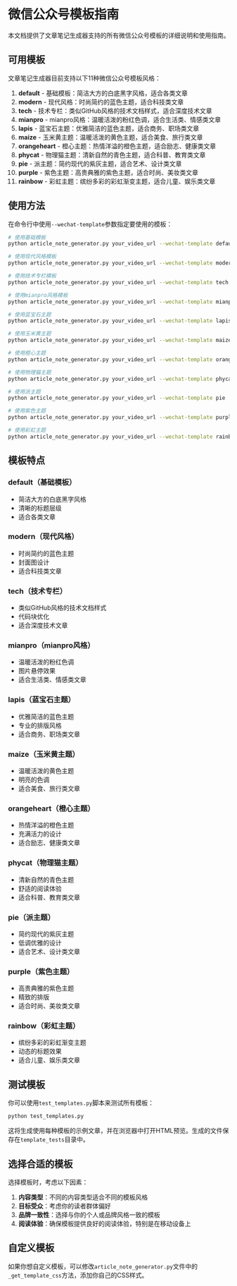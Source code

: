 # 微信公众号模板指南

本文档提供了文章笔记生成器支持的所有微信公众号模板的详细说明和使用指南。

## 可用模板

文章笔记生成器目前支持以下11种微信公众号模板风格：

1. **default** - 基础模板：简洁大方的白底黑字风格，适合各类文章
2. **modern** - 现代风格：时尚简约的蓝色主题，适合科技类文章
3. **tech** - 技术专栏：类似GitHub风格的技术文档样式，适合深度技术文章
4. **mianpro** - mianpro风格：温暖活泼的粉红色调，适合生活类、情感类文章
5. **lapis** - 蓝宝石主题：优雅简洁的蓝色主题，适合商务、职场类文章
6. **maize** - 玉米黄主题：温暖活泼的黄色主题，适合美食、旅行类文章
7. **orangeheart** - 橙心主题：热情洋溢的橙色主题，适合励志、健康类文章
8. **phycat** - 物理猫主题：清新自然的青色主题，适合科普、教育类文章
9. **pie** - 派主题：简约现代的紫灰主题，适合艺术、设计类文章
10. **purple** - 紫色主题：高贵典雅的紫色主题，适合时尚、美妆类文章
11. **rainbow** - 彩虹主题：缤纷多彩的彩虹渐变主题，适合儿童、娱乐类文章

## 使用方法

在命令行中使用`--wechat-template`参数指定要使用的模板：

```bash
# 使用基础模板
python article_note_generator.py your_video_url --wechat-template default

# 使用现代风格模板
python article_note_generator.py your_video_url --wechat-template modern

# 使用技术专栏模板
python article_note_generator.py your_video_url --wechat-template tech

# 使用mianpro风格模板
python article_note_generator.py your_video_url --wechat-template mianpro

# 使用蓝宝石主题
python article_note_generator.py your_video_url --wechat-template lapis

# 使用玉米黄主题
python article_note_generator.py your_video_url --wechat-template maize

# 使用橙心主题
python article_note_generator.py your_video_url --wechat-template orangeheart

# 使用物理猫主题
python article_note_generator.py your_video_url --wechat-template phycat

# 使用派主题
python article_note_generator.py your_video_url --wechat-template pie

# 使用紫色主题
python article_note_generator.py your_video_url --wechat-template purple

# 使用彩虹主题
python article_note_generator.py your_video_url --wechat-template rainbow
```

## 模板特点

### default（基础模板）
- 简洁大方的白底黑字风格
- 清晰的标题层级
- 适合各类文章

### modern（现代风格）
- 时尚简约的蓝色主题
- 封面图设计
- 适合科技类文章

### tech（技术专栏）
- 类似GitHub风格的技术文档样式
- 代码块优化
- 适合深度技术文章

### mianpro（mianpro风格）
- 温暖活泼的粉红色调
- 图片悬停效果
- 适合生活类、情感类文章

### lapis（蓝宝石主题）
- 优雅简洁的蓝色主题
- 专业的排版风格
- 适合商务、职场类文章

### maize（玉米黄主题）
- 温暖活泼的黄色主题
- 明亮的色调
- 适合美食、旅行类文章

### orangeheart（橙心主题）
- 热情洋溢的橙色主题
- 充满活力的设计
- 适合励志、健康类文章

### phycat（物理猫主题）
- 清新自然的青色主题
- 舒适的阅读体验
- 适合科普、教育类文章

### pie（派主题）
- 简约现代的紫灰主题
- 低调优雅的设计
- 适合艺术、设计类文章

### purple（紫色主题）
- 高贵典雅的紫色主题
- 精致的排版
- 适合时尚、美妆类文章

### rainbow（彩虹主题）
- 缤纷多彩的彩虹渐变主题
- 动态的标题效果
- 适合儿童、娱乐类文章

## 测试模板

你可以使用`test_templates.py`脚本来测试所有模板：

```bash
python test_templates.py
```

这将生成使用每种模板的示例文章，并在浏览器中打开HTML预览。生成的文件保存在`template_tests`目录中。

## 选择合适的模板

选择模板时，考虑以下因素：
1. **内容类型**：不同的内容类型适合不同的模板风格
2. **目标受众**：考虑你的读者群体偏好
3. **品牌一致性**：选择与你的个人或品牌风格一致的模板
4. **阅读体验**：确保模板提供良好的阅读体验，特别是在移动设备上

## 自定义模板

如果你想自定义模板，可以修改`article_note_generator.py`文件中的`_get_template_css`方法，添加你自己的CSS样式。